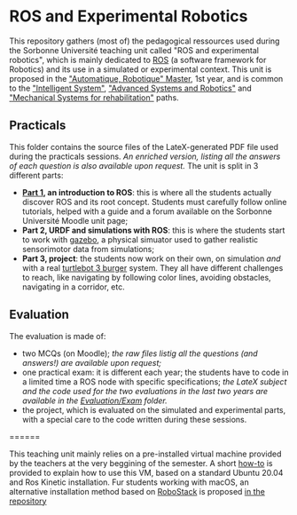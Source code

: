 # ROS and Experimental Robotics

This repository gathers (most of) the pedagogical ressources used during the Sorbonne Université teaching unit called "ROS and experimental robotics", which is mainly dedicated to [ROS](https://www.ros.org/) (a software framework for Robotics) and its use in a simulated or experimental context. 
This unit is proposed in the ["Automatique, Robotique" Master]([https://www.google.com](https://sciences.sorbonne-universite.fr/formation-sciences/offre-de-formation/masters/master-automatique-robotique)), 1st year, and is common to the ["Intelligent System"](https://sciences.sorbonne-universite.fr/formation-sciences/offre-de-formation/masters/master-automatique-robotique/parcours-ingenierie-des), ["Advanced Systems and Robotics"](https://sciences.sorbonne-universite.fr/formation-sciences/offre-de-formation/masters/master-automatique-robotique/parcours-systemes) and ["Mechanical Systems for rehabilitation"](https://sciences.sorbonne-universite.fr/formation-sciences/offre-de-formation/masters/master-electronique-energie-electrique-automatique-1) paths.


## Practicals
This folder contains the source files of the LateX-generated PDF file used during the practicals sessions. *An enriched version, listing all the answers of each question is also available upon request.*
The unit is split in 3 different parts:
- **[Part 1](Practicals/Part_1), an introduction to ROS**: this is where all the students actually discover ROS and its root concept. Students must carefully follow online tutorials, helped with a guide and a forum available on the Sorbonne Université Moodle unit page;
- **Part 2, URDF and simulations with ROS**: this is where the students start to work with [gazebo](https://gazebosim.org/), a physical simuator used to gather realistic sensorimotor data from simulations;
- **Part 3, project**: the students now work on their own, on simulation *and* with a real [turtlebot 3 burger](https://emanual.robotis.com/docs/en/platform/turtlebot3/overview/) system. They all have different challenges to reach, like navigating by following color lines, avoiding obstacles, navigating in a corridor, etc.

## Evaluation
The evaluation is made of:
- two MCQs (on Moodle); *the raw files listig all the questions (and answers!) are available upon request;*
- one practical exam: it is different each year; the students have to code in a limited time a ROS node with specific specifications; *the LateX subject and the code used for the two evaluations in the last two years are available in the [Evaluation/Exam](Evaluation/Exam) folder.*
- the project, which is evaluated on the simulated and experimental parts, with a special care to the code written during these sessions.

======

This teaching unit mainly relies on a pre-installed virtual machine provided by the teachers at the very beggining of the semester. A short [how-to](Practicals/Installation/installation.pdf) is provided to explain how to use this VM, based on a standard Ubuntu 20.04 and Ros Kinetic installation. Fur students working with macOS, an alternative installation method based on [RoboStack](https://robostack.github.io/) is proposed [in the repository](Practicals/macOS/Robostack_on_macOS.pdf)